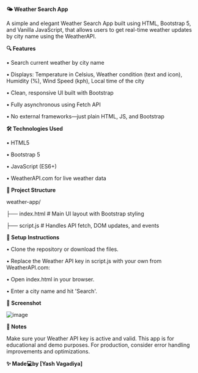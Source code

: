 **🌤️ Weather Search App**

A simple and elegant Weather Search App built using HTML, Bootstrap 5, and Vanilla JavaScript, that allows users to get real-time weather updates by city name using the WeatherAPI.

**🔍 Features**

• Search current weather by city name

• Displays: Temperature in Celsius, Weather condition (text and icon), Humidity (%), Wind Speed (kph), Local time of the city

• Clean, responsive UI built with Bootstrap

• Fully asynchronous using Fetch API

• No external frameworks—just plain HTML, JS, and Bootstrap


**🛠️ Technologies Used**

• HTML5

• Bootstrap 5

• JavaScript (ES6+)

• WeatherAPI.com for live weather data


**📁 Project Structure**

weather-app/

├── index.html # Main UI layout with Bootstrap styling

├── script.js # Handles API fetch, DOM updates, and events



**🔧 Setup Instructions**

• Clone the repository or download the files.

• Replace the Weather API key in script.js with your own from WeatherAPI.com:

• Open index.html in your browser.

• Enter a city name and hit 'Search'.



**📸 Screenshot**

![image](https://github.com/user-attachments/assets/0eaf7fa0-912a-43dd-ba1e-67bcc01d7254)



**📌 Notes**

Make sure your Weather API key is active and valid. This app is for educational and demo purposes. For production, consider error handling improvements and optimizations.

**✨ Made💻by [Yash Vagadiya]**
